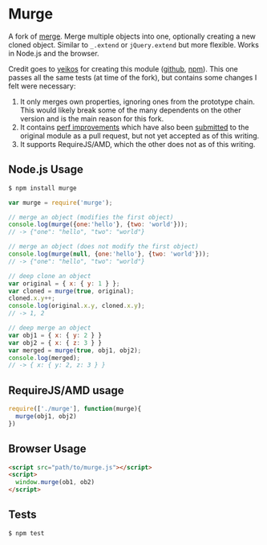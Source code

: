 # Murge

A fork of [merge](https://www.npmjs.org/package/merge).
Merge multiple objects into one, optionally creating a new cloned object.
Similar to `_.extend` or `jQuery.extend` but more flexible. Works in Node.js
and the browser.

Credit goes to [yeikos](https://github.com/yeikos) for creating this module
([github](https://github.com/yeikos/js.merge), [npm](https://www.npmjs.org/package/merge)).
This one passes all the same tests (at time of the fork), but contains some changes I felt were necessary:

 1. It only merges own properties, ignoring ones from the prototype chain. This would likely break some of the many dependents on the other version and is the main reason for this fork.
 2. It contains [perf improvements](http://jsperf.com/merge-test) which have also been [submitted](https://github.com/yeikos/js.merge/pull/11) to the original module as a pull request, but not yet accepted as of this writing.
 3. It supports RequireJS/AMD, which the other does not as of this writing.

## Node.js Usage

```sh
$ npm install murge
```

```js
var murge = require('murge');

// merge an object (modifies the first object)
console.log(murge({one:'hello'}, {two: 'world'}));
// -> {"one": "hello", "two": "world"}

// merge an object (does not modify the first object)
console.log(murge(null, {one:'hello'}, {two: 'world'}));
// -> {"one": "hello", "two": "world"}

// deep clone an object
var original = { x: { y: 1 } };
var cloned = murge(true, original);
cloned.x.y++;
console.log(original.x.y, cloned.x.y);
// -> 1, 2

// deep merge an object
var obj1 = { x: { y: 2 } }
var obj2 = { x: { z: 3 } }
var merged = murge(true, obj1, obj2);
console.log(merged);
// -> { x: { y: 2, z: 3 } }
```

## RequireJS/AMD usage

```js
require(['./murge'], function(murge){
  murge(obj1, obj2)
})
```

## Browser Usage

```html
<script src="path/to/murge.js"></script>
<script>
  window.murge(ob1, ob2)
</script>
```

## Tests

```sh
$ npm test
```
